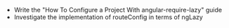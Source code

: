 - Write the "How To Configure a Project With angular-require-lazy" guide
- Investigate the implementation of routeConfig in terms of ngLazy
